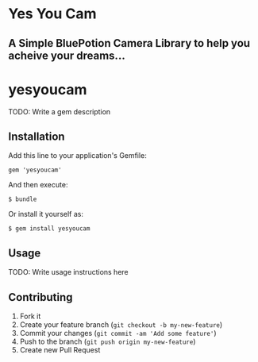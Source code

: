 # Yes You Cam
## A Simple BluePotion Camera Library to help you acheive your dreams...
# yesyoucam

TODO: Write a gem description

## Installation

Add this line to your application's Gemfile:

    gem 'yesyoucam'

And then execute:

    $ bundle

Or install it yourself as:

    $ gem install yesyoucam

## Usage

TODO: Write usage instructions here

## Contributing

1. Fork it
2. Create your feature branch (`git checkout -b my-new-feature`)
3. Commit your changes (`git commit -am 'Add some feature'`)
4. Push to the branch (`git push origin my-new-feature`)
5. Create new Pull Request
